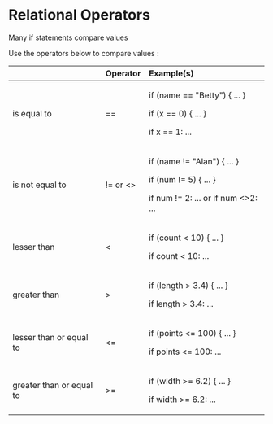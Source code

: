 # Relational Operators

Many if statements compare values

Use the operators below to compare values:

<table>
  <thead>
    <tr>
      <th style="text-align:left"></th>
      <th style="text-align:left">Operator</th>
      <th style="text-align:left">Example(s)</th>
    </tr>
  </thead>
  <tbody>
    <tr>
      <td style="text-align:left">is equal to</td>
      <td style="text-align:left">==</td>
      <td style="text-align:left">
        <p>if (name == &quot;Betty&quot;) { ... }</p>
        <p>if (x == 0) { ... }</p>
        <p>if x == 1: ...</p>
      </td>
    </tr>
    <tr>
      <td style="text-align:left">is not equal to</td>
      <td style="text-align:left">!= or &lt;&gt;</td>
      <td style="text-align:left">
        <p>if (name != &quot;Alan&quot;) { ... }</p>
        <p>if (num != 5) { ... }</p>
        <p>if num != 2: ... or if num &lt;&gt;2: ...</p>
      </td>
    </tr>
    <tr>
      <td style="text-align:left">lesser than</td>
      <td style="text-align:left">&lt;</td>
      <td style="text-align:left">
        <p>if (count &lt; 10) { ... }</p>
        <p>if count &lt; 10: ...</p>
      </td>
    </tr>
    <tr>
      <td style="text-align:left">greater than</td>
      <td style="text-align:left">&gt;</td>
      <td style="text-align:left">
        <p>if (length &gt; 3.4) { ... }</p>
        <p>if length &gt; 3.4: ...</p>
      </td>
    </tr>
    <tr>
      <td style="text-align:left">lesser than or equal to</td>
      <td style="text-align:left">&lt;=</td>
      <td style="text-align:left">
        <p>if (points &lt;= 100) { ... }</p>
        <p>if points &lt;= 100: ...</p>
      </td>
    </tr>
    <tr>
      <td style="text-align:left">greater than or equal to</td>
      <td style="text-align:left">&gt;=</td>
      <td style="text-align:left">
        <p>if (width &gt;= 6.2) { ... }</p>
        <p>if width &gt;= 6.2: ...<em><br /></em>
        </p>
      </td>
    </tr>
  </tbody>
</table>



